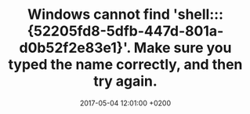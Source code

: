 ---
title: Windows cannot find 'shell:::{52205fd8-5dfb-447d-801a-d0b52f2e83e1}'. Make sure you typed the name correctly, and then try again.
date: 2017-05-04 12:01:00 +0200
published: true
layout: externalpost
permalink: /windows-cannot-find-shell-52205fd8-5dfb-447d-801a-d0b52f2e83e1-make-sure-typed-name-correctly-try-again/
redirect_url: http://www.askvg.com/windows-10-explorer-fix-windows-cannot-find-make-sure-you-typed-the-name-correctly-and-then-try-again/
categories:
  - Windows
tags:
  - cannot
  - find
  - shell
  - error
  - explorer
  - folder
  - options
---